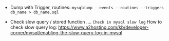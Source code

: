 - Dump with Trigger, routines:
`
mysqldump --events --routines --triggers db_name > db_name.sql
`

- Check slow query / stored function ....
`
Check in mysql slow log
`
How to check slow query log: https://www.a2hosting.com/kb/developer-corner/mysql/enabling-the-slow-query-log-in-mysql

